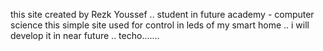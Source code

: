 this site created by Rezk Youssef .. student in future academy - computer science
this simple site used for control in leds of my smart home .. i will develop it in near future ..
techo.......
